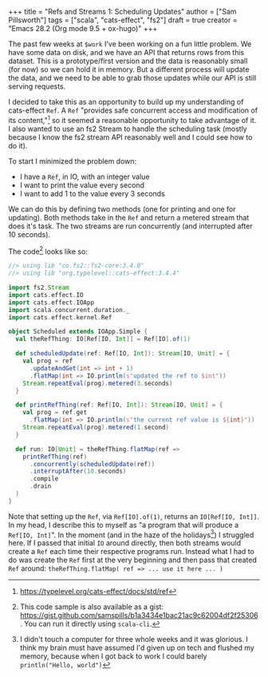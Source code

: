 +++
title = "Refs and Streams 1: Scheduling Updates"
author = ["Sam Pillsworth"]
tags = ["scala", "cats-effect", "fs2"]
draft = true
creator = "Emacs 28.2 (Org mode 9.5 + ox-hugo)"
+++

The past few weeks at `$work` I've been working on a fun little problem. We have some data on disk,
and we have an API that returns rows from this dataset. This is a prototype/first version and the
data is reasonably small (for now) so we can hold it in memory. But a different process will update
the data, and we need to be able to grab those updates while our API is still serving requests.

I decided to take this as an opportunity to build up my understanding of cats-effect `Ref`. A `Ref`
"provides safe concurrent access and modification of its content,"[^fn:1] so it seemed a reasonable
opportunity to take advantage of it. I also wanted to use an fs2 Stream to handle the scheduling
task (mostly because I know the fs2 stream API reasonably well and I could see how to do it).

To start I minimized the problem down:

-   I have a `Ref`, in IO, with an integer value
-   I want to print the value every second
-   I want to add 1 to the value every 3 seconds

We can do this by defining two methods (one for printing and one for updating). Both methods take in
the `Ref` and return a metered stream that does it's task. The two streams are run concurrently (and
interrupted after 10 seconds).

The code[^fn:2] looks like so:

```scala
//> using lib "co.fs2::fs2-core:3.4.0"
//> using lib "org.typelevel::cats-effect:3.4.4"

import fs2.Stream
import cats.effect.IO
import cats.effect.IOApp
import scala.concurrent.duration._
import cats.effect.kernel.Ref

object Scheduled extends IOApp.Simple {
  val theRefThing: IO[Ref[IO, Int]] = Ref[IO].of(1)

  def scheduledUpdate(ref: Ref[IO, Int]): Stream[IO, Unit] = {
    val prog = ref
      .updateAndGet(int => int + 1)
      .flatMap(int => IO.println(s"updated the ref to $int"))
    Stream.repeatEval(prog).metered(3.seconds)
  }

  def printRefThing(ref: Ref[IO, Int]): Stream[IO, Unit] = {
    val prog = ref.get
      .flatMap(int => IO.println(s"the current ref value is ${int}"))
    Stream.repeatEval(prog).metered(1.second)
  }

  def run: IO[Unit] = theRefThing.flatMap(ref =>
    printRefThing(ref)
      .concurrently(scheduledUpdate(ref))
      .interruptAfter(10.seconds)
      .compile
      .drain
  )
}
```

Note that setting up the `Ref`, via `Ref[IO].of(1)`, returns an `IO[Ref[IO, Int]]`. In my head, I
describe this to myself as "a program that will produce a `Ref[IO, Int]`". In the moment (and in the
haze of the holidays[^fn:3]) I struggled here. If I passed that initial `IO` around directly, then
both streams would create a `Ref` each time their respective programs run. Instead what I had to do
was create the `Ref` first at the very beginning and then pass that created `Ref` around:
`theRefThing.flatMap( ref => ... use it here ... )`

[^fn:1]: <https://typelevel.org/cats-effect/docs/std/ref>
[^fn:2]: This code sample is also available as a gist: <https://gist.github.com/samspills/b1a3434e1bac21ac9c62004df2f25306>. You can run it directly using `scala-cli`.
[^fn:3]: I didn't touch a computer for three whole weeks and it was glorious. I think my brain must have assumed I'd given up on tech and flushed my memory, because when I got back to work I could barely `println("Hello, world")`
